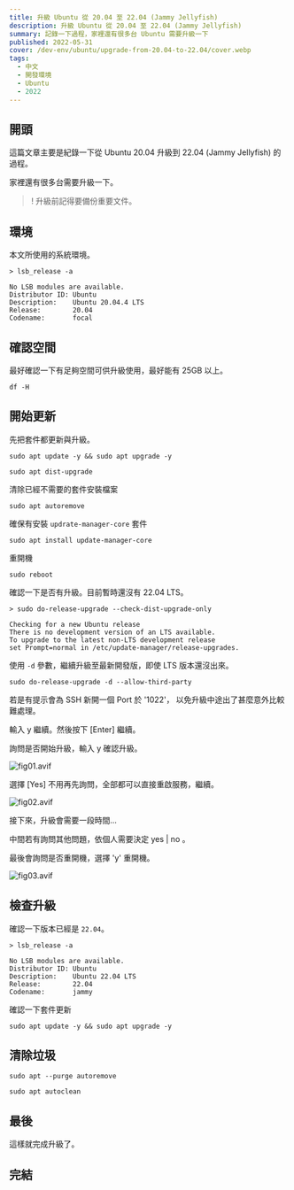 ```yaml
---
title: 升級 Ubuntu 從 20.04 至 22.04 (Jammy Jellyfish)
description: 升級 Ubuntu 從 20.04 至 22.04 (Jammy Jellyfish)
summary: 記錄一下過程，家裡還有很多台 Ubuntu 需要升級一下
published: 2022-05-31
cover: /dev-env/ubuntu/upgrade-from-20.04-to-22.04/cover.webp
tags:
  - 中文
  - 開發環境
  - Ubuntu
  - 2022
---
```


<script lang="ts">
  import Codecopy from '$lib/components/extra/codecopy.svelte'
  import Img from '$lib/components/extra/zoom.svelte'
</script>

## 開頭

這篇文章主要是紀錄一下從 Ubuntu 20.04 升級到 22.04 (Jammy Jellyfish) 的過程。

家裡還有很多台需要升級一下。

>! 升級前記得要備份重要文件。

## 環境

本文所使用的系統環境。

<Codecopy>

```shell
> lsb_release -a
  
No LSB modules are available.
Distributor ID: Ubuntu
Description:    Ubuntu 20.04.4 LTS
Release:        20.04
Codename:       focal
```

</Codecopy>

## 確認空間

最好確認一下有足夠空間可供升級使用，最好能有 25GB 以上。

<Codecopy>

```shell
df -H
```

</Codecopy>

## 開始更新

先把套件都更新與升級。

<Codecopy>

```shell
sudo apt update -y && sudo apt upgrade -y
```

</Codecopy>

<Codecopy>

```shell
sudo apt dist-upgrade
```

</Codecopy>

清除已經不需要的套件安裝檔案

<Codecopy>

```shell
sudo apt autoremove
```

</Codecopy>

確保有安裝 `updrate-manager-core` 套件

<Codecopy>

```shell
sudo apt install update-manager-core
```

</Codecopy>

重開機

<Codecopy>

```shell
sudo reboot
```

</Codecopy>

確認一下是否有升級。目前暫時還沒有 22.04 LTS。

<Codecopy>

```
> sudo do-release-upgrade --check-dist-upgrade-only
  
Checking for a new Ubuntu release
There is no development version of an LTS available.
To upgrade to the latest non-LTS development release
set Prompt=normal in /etc/update-manager/release-upgrades.
```

</Codecopy>

使用 `-d` 參數，繼續升級至最新開發版，即使 LTS 版本還沒出來。

<Codecopy>

```shell
sudo do-release-upgrade -d --allow-third-party
```

</Codecopy>

若是有提示會為 SSH 新開一個 Port 於 '1022'， 以免升級中途出了甚麼意外比較難處理。

輸入 y 繼續。然後按下 [Enter] 繼續。

詢問是否開始升級，輸入 y 確認升級。

![fig01.avif](upgrade-from-20.04-to-22.04/fig01.avif)

選擇 [Yes] 不用再先詢問，全部都可以直接重啟服務，繼續。

![fig02.avif](upgrade-from-20.04-to-22.04/fig02.avif)

接下來，升級會需要一段時間...

中間若有詢問其他問題，依個人需要決定 yes | no 。

最後會詢問是否重開機，選擇 'y' 重開機。

![fig03.avif](upgrade-from-20.04-to-22.04/fig03.avif)

## 檢查升級

確認一下版本已經是 `22.04`。

<Codecopy>

```shell
> lsb_release -a
  
No LSB modules are available.
Distributor ID: Ubuntu
Description:    Ubuntu 22.04 LTS
Release:        22.04
Codename:       jammy
```

</Codecopy>

確認一下套件更新

<Codecopy>

```shell
sudo apt update -y && sudo apt upgrade -y
```

</Codecopy>

## 清除垃圾

<Codecopy>

```shell
sudo apt --purge autoremove
```

</Codecopy>

<Codecopy>

```shell
sudo apt autoclean
```

</Codecopy>

## 最後

這樣就完成升級了。

## 完結
